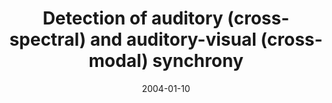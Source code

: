 ---
title: "Detection of auditory (cross-spectral) and auditory-visual (cross-modal) synchrony"
collection: publications
permalink: /publication/2004_detection-of-auditory-(cross-spectral)-and-auditor
date: 2004-01-10
year: 2004
venue: 'Speech Communication'
authors: 'Grant KW, van Wassenhove V, Poeppel D'
number: '43'
citation: 'Grant KW, van Wassenhove V, Poeppel D (2004). Detection of auditory (cross-spectral) and auditory-visual (cross-modal) synchrony. Speech Communication.'
category: 'article'
---
